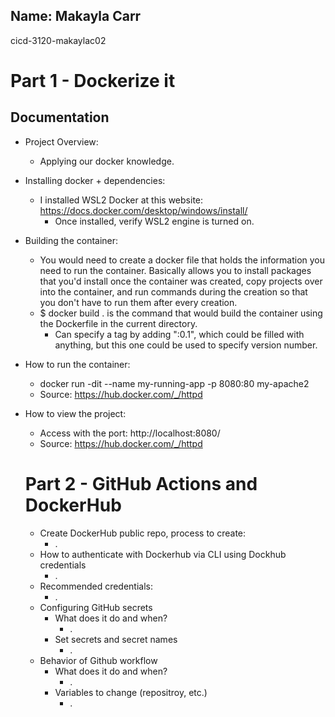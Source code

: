 ## Name: Makayla Carr
 cicd-3120-makaylac02

# Part 1 - Dockerize it
## Documentation

* Project Overview:
  * Applying our docker knowledge.
* Installing docker + dependencies:
  * I installed WSL2 Docker at this website: https://docs.docker.com/desktop/windows/install/
    * Once installed, verify WSL2 engine is turned on.
* Building the container: 
  * You would need to create a docker file that holds the information you need to run the container. Basically allows you to install packages that you'd install once the container was created, copy projects over into the container, and run commands during the creation so that you don't have to run them after every creation.
  * $ docker build . is the command that would build the container using the Dockerfile in the current directory. 
    * Can specify a tag by adding ":0.1", which could be filled with anything, but this one could be used to specify version number. 
* How to run the container: 
  * docker run -dit --name my-running-app -p 8080:80 my-apache2
  * Source: https://hub.docker.com/_/httpd
* How to view the project:
  * Access with the port: http://localhost:8080/
  * Source: https://hub.docker.com/_/httpd


  # Part 2 - GitHub Actions and DockerHub
  
  * Create DockerHub public repo, process to create:
    * . 
  * How to authenticate with Dockerhub via CLI using Dockhub credentials
    * .
  * Recommended credentials: 
    * .
  * Configuring GitHub secrets
    * What does it do and when?
      * .
    * Set secrets and secret names
      * .
  * Behavior of Github workflow
    * What does it do and when? 
      * .
    * Variables to change (repositroy, etc.)
      * . 